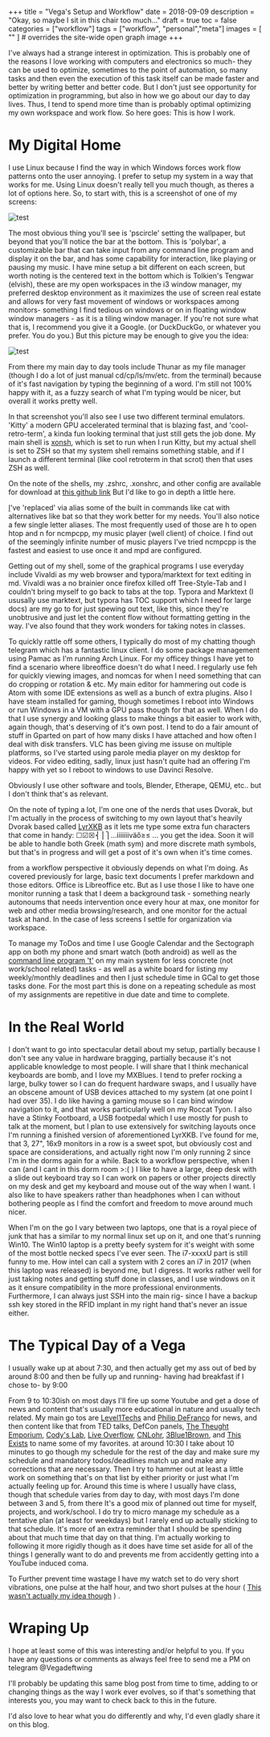 +++
title = "Vega's Setup and Workflow"
date = 2018-09-09
description = "Okay, so maybe I sit in this chair too much..."
draft = true
toc = false
categories = ["workflow"]
tags = ["workflow", "personal","meta"]
images = [
  ""
] # overrides the site-wide open graph image
+++

I've always had a strange interest in optimization. This is probably one of the reasons I love working with computers and electronics so much- they can be used to optimize, sometimes to the point of automation, so many tasks and then even the execution of this task itself can be made faster and better by writing better and better code. But I don't just see opportunity for optimization in programming, but also in how we go about our day to day lives. Thus, I tend to spend more time than is probably optimal optimizing my own workspace and work flow. So here goes: This is how I work.

# My Digital Home

I use Linux because I find the way in which Windows forces work flow patterns onto the user annoying. I prefer to setup my system in a way that works for me. Using Linux doesn't really tell you much though, as theres a lot of options here. So, to start with, this is a screenshot of one of my screens:

![test]({filename}/images/cleanscrot.png)

The most obvious thing you'll see is 'pscircle' setting the wallpaper, but beyond that you'll notice the bar at the bottom. This is 'polybar', a customizable bar that can take input from any command line program and display it on the bar, and has some capability for interaction, like playing or pausing my music. I have mine setup a bit different on each screen, but worth noting is the centered text in the bottom which is Tolkien's Tengwar (elvish), these are my open workspaces in the i3 window manager, my preferred desktop environment as it maximizes the use of screen real estate and allows for very fast movement of windows or workspaces among monitors- something I find tedious on windows or on in floating window window managers - as it is a tiling window manager. If you're not sure what that is, I recommend you give it a Google. (or DuckDuckGo, or whatever you prefer. You do you.) But this picture may be enough to give you the idea:

![test]({filename}/images/dirtyscrot.png)

From there my main day to day tools include Thunar as my file manager (though I do a lot of just manual cd/cp/ls/mv/etc. from the terminal) because of it's fast navigation by typing the beginning of a word. I'm still not 100% happy with it, as a fuzzy search of what I'm typing would be nicer, but overall it works pretty well.

In that screenshot you'll also see I use two different terminal emulators. 'Kitty' a modern GPU accelerated terminal that is blazing fast, and 'cool-retro-term', a kinda fun looking terminal that just still gets the job done. My main shell is [xonsh](https://xon.sh/index.html), which is set to run when I run Kitty, but my actual shell is set to ZSH so that my system shell remains something stable, and if I launch a different terminal (like cool retroterm in that scrot) then that uses ZSH as well.

On the note of the shells, my .zshrc, .xonshrc, and other config are available for download at [this github link](https://github.com/VegaDeftwing/confs) But I'd like to go in depth a little here.

[I](https://github.com/sjl/t)'ve 'replaced' via alias some of the built in commands like cat with alternatives like bat so that they work better for my needs. You'll also notice a few single letter aliases. The most frequently used of those are h to open htop and n for ncmpcpp, my music player (well client) of choice. I find out of the seemingly infinite number of music players I've tried ncmpcpp is the fastest and easiest to use once it and mpd are configured.

Getting out of my shell, some of the graphical programs I use everyday include Vivaldi as my web browser and typora/marktext for text editing in md. Vivaldi was a no brainier once firefox killed off Tree-Style-Tab and I couldn't bring myself to go back to tabs at the top. Typora and Marktext (I ususally use marktext, but typora has TOC support which I need for large docs) are my go to for just spewing out text, like this, since they're unobtrusive and just let the content flow without formatting getting in the way. I've also found that they work wonders for taking notes in classes.

To quickly rattle off some others, I typically do most of my chatting though telegram which has a fantastic linux client. I do some package management using Pamac as I'm running Arch Linux. For my officey things I have yet to find a scenario where libreoffice doesn't do what I need. I regularly use feh for quickly viewing images, and nomcas for when I need something that can do cropping or rotation & etc. My main editor for hammering out code is Atom with some IDE extensions as well as a bunch of extra plugins. Also I have steam installed for gaming, though sometimes I reboot into Windows or run Windows in a VM with a GPU pass though for that as well. When I do that I use synergy and looking glass to make things a bit easier to work with, again though, that's deserving of it's own post. I tend to do a fair amount of stuff in Gparted on part of how many disks I have attached and how often I deal with disk transfers. VLC has been giving me issuse on multiple platforms, so I've started using parole media player on my desktop for videos. For video editing, sadly, linux just hasn't quite had an offering I'm happy with yet so I reboot to windows to use Davinci Resolve.

Obviously I use other software and tools, Blender, Etherape, QEMU, etc.. but I don't think that's as relevant.

On the note of typing a lot, I'm one one of the nerds that uses Dvorak, but I'm actually in the process of switching to my own layout that's heavily Dvorak based called [LyrXKB](https://github.com/VegaDeftwing/LYRxkb) as it lets me type some extra fun characters that come in handy: ☐☑☒⎨⎪⎫...ⅰⅱⅲⅳäő≥≤ ... you get the idea. Soon it will be able to handle both Greek (math sym) and more discrete math symbols, but that's in progress and will get a post of it's own when it's time comes.

from a workflow perspective it obviously depends on what I'm doing. As covered previously for large, basic text documents I prefer markdown and those editors. Office is Libreoffice etc. But as I use those I like to have one monitor running a task that I deem a background task - something nearly autonoums that needs intervention once every hour at max, one monitor for web and other media browsing/research, and one monitor for the actual task at hand. In the case of less screens I settle for organization via workspace.

To manage my ToDos and time I use Google Calendar and the Sectograph app on both my phone and smart watch (both android) as well as the [command line program 't'](https://github.com/sjl/t) on my main system for less concrete (not work/school related) tasks - as well as a white board for listing my weekly/monthly deadlines and then I just schedule time in GCal to get those tasks done. For the most part this is done on a repeating schedule as most of my assignments are repetitive in due date and time to complete.

# In the Real World

I don't want to go into spectacular detail about my setup, partially because I don't see any value in hardware bragging, partially because it's not applicable knowledge to most people. I will share that I think mechanical keyboards are bomb, and I love my MXBlues. I tend to prefer rocking a large, bulky tower so I can do frequent hardware swaps, and I usually have an obscene amount of USB devices attached to my system (at one point I had over 35). I do like having a gaming mouse so I can bind window navigation to it, and that works particularly well on my Roccat Tyon. I also have a Stinky Footboard, a USB footpedal which I use mostly for push to talk at the moment, but I plan to use extensively for switching layouts once I'm running a finished version of aforementioned LyrXKB. I've found for me, that 3, 27", 16x9 monitors in a row is a sweet spot, but obviously cost and space are considerations, and actually right now I'm only running 2 since I'm in the dorms again for a while. Back to a workflow perspective, when I can (and I cant in this dorm room >:( ) I like to have a large, deep desk with a slide out keyboard tray so I can work on papers or other projects directly on my desk and get my keyboard and mouse out of the way when I want. I also like to have  speakers rather than headphones when I can without bothering people as I find the comfort and freedom to move around much nicer.

When I'm on the go I vary between two laptops, one that is a royal piece of junk that has a similar to my normal linux set up on it, and one that's running Win10. The Win10 laptop is a pretty beefy system for it's weight with some of the most bottle necked specs I've ever seen. The i7-xxxxU part is still funny to me. How intel can call a system with 2 cores an i7 in 2017 (when this laptop was released) is beyond me, but I digress. It works rather well for just taking notes and getting stuff done in classes, and I use windows on it as it ensure compatibility in the more professional environments. Furthermore, I can always just SSH into the main rig- since I have a backup ssh key stored in the RFID implant in my right hand that's never an issue either.



# The Typical Day of a Vega

I usually wake up at about 7:30, and then actually get my ass out of bed by around 8:00 and then be fully up and running- having had breakfast if I chose to- by 9:00

From 9 to 10:30ish on most days I'll fire up some Youtube and get a dose of news and content that's usually more educational in nature and usually tech related. My main go tos are [Level1Techs](https://www.youtube.com/channel/UC4w1YQAJMWOz4qtxinq55LQ) and [Philip DeFranco](https://www.youtube.com/user/sxephil) for news, and then content like that from TED talks, DefCon panels, [The Theught Emporium](https://www.youtube.com/user/TheChemlife/videos), [Cody's Lab](https://www.youtube.com/user/theCodyReeder), [Live Overflow](https://www.youtube.com/channel/UClcE-kVhqyiHCcjYwcpfj9w), [CNLohr](https://www.youtube.com/channel/UCG7yIWtVwcENg_ZS-nahg5g), [3Blue1Brown](https://www.youtube.com/channel/UCYO_jab_esuFRV4b17AJtAw), and [This Exists](https://www.youtube.com/user/thisexists) to name some of my favorites. at around 10:30 I take about 10 minutes to go though my schedule for the rest of the day and make sure my schedule and mandatory todos/deadlines match up and make any corrections that are necessary. Then I try to hammer out at least a little work on something that's on that list by either priority or just what I'm actually feeling up for. Around this time is where I usually have class, though that schedule varies from day to day, with most days I'm done between 3 and 5, from there It's a good mix of planned out time for myself, projects, and work/school. I do try to micro manage my schedule as a tentative plan (at least for weekdays) but I rarely end up actually sticking to that schedule. It's more of an extra reminder that I should be spending about that much time that day on that thing. I'm actually working to following it more rigidly though as it does have time set aside for all of the things I generally want to do and prevents me from accidently getting into a YouTube induced coma.

To Further prevent time wastage I have my watch set to do very short vibrations, one pulse at the half hour, and two short pulses at the hour ( [This wasn't actually my idea though](https://theamphour.com/397-5-an-interview-with-loial-from-krontech/) ) .

# Wraping Up

I hope at least some of this was interesting and/or helpful to you. If you have any questions or comments as always feel free to send me a PM on telegram @Vegadeftwing

I'll probably be updating this same blog post from time to time, adding to or changing things as the way I work ever evolves, so if that's something that interests you, you may want to check back to this in the future.

I'd also love to hear what you do differently and why, I'd even gladly share it on this blog.
